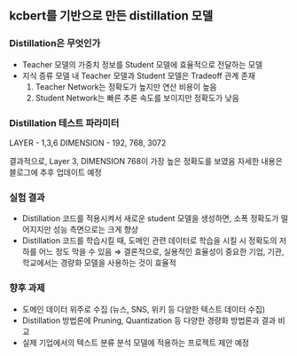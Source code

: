 ## kcbert를 기반으로 만든 distillation 모델

### Distillation은 무엇인가
- Teacher 모델의 가중치 정보를 Student 모델에 효율적으로 전달하는 모델
- 지식 증류 모델 내 Teacher 모델과 Student 모델은 Tradeoff 관계 존재
  1. Teacher Network는 정확도가 높지만 연산 비용이 높음
  2. Student Network는 빠른 추론 속도를 보이지만 정확도가 낮음

### Distillation 테스트 파라미터

LAYER - 1,3,6
DIMENSION - 192, 768, 3072

결과적으로, Layer 3, DIMENSION 768이 가장 높은 정확도를 보였음
자세한 내용은 블로그에 추후 업데이트 예정

### 실험 결과
- Distillation 코드를 적용시켜서 새로운 student 모델을 생성하면, 소폭 정확도가 떨어지지만 성능 측면으로는 크게 향상
- Distillation 코드를 학습시킬 때, 도메인 관련 데이터로 학습을 시킬 시 정확도의 저하를 어느 정도 막을 수 있음
⇒ 결론적으로, 실용적인 효율성이 중요한 기업, 기관, 학교에서는 경량화 모델을 사용하는 것이 효율적

### 향후 과제
- 도메인 데이터 위주로 수집 (뉴스, SNS, 위키 등 다양한 텍스트 데이터 수집)
- Distillation 방법론에 Pruning, Quantization 등 다양한 경량화 방법론과 결과 비교
- 실제 기업에서의 텍스트 분류 분석 모델에 적용하는 프로젝트 제안 예정
